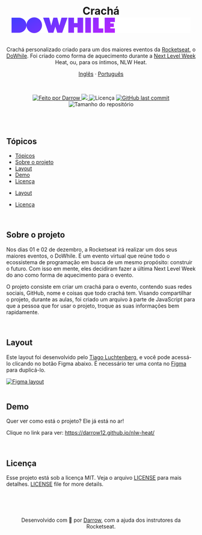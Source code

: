<h1 align="center">
  
  <span>Crachá</span> <img alt="DoWhile Logo" title="DoWhile Logo" src="https://raw.githubusercontent.com/darrow12/nlw-heat/a92b72ca8eb8a8554493760d9561610447661b56/images/dowhile-logo.svg" />
</h1>

<p align="center">
Crachá personalizado criado para um dos maiores eventos da <a href="https://www.rocketseat.com.br">Rocketseat</a>, o <a href="https://dowhile.io/inscricao">DoWhile</a>. Foi criado como forma de aquecimento durante a <a href="https://nextlevelweek.com">Next Level Week</a> Heat, ou, para os íntimos, NLW Heat.</p>


<p align="center">
  <a href="README.md">Inglês</a>
  ·
  <a href="README-pt.md">Português</a>
</p>

<br>

<p align="center">

  <a href="https://github.com/darrow12">
    <img src="https://img.shields.io/static/v1?label=Feito por&message=Darrow&color=5965e0&labelColor=000000&style=<STYLE>&logo=github" alt="Feito por Darrow" title="Feito por Darrow">
  </a>

  <a aria-label="NLW Heat" href="https://nextlevelweek.com/">
    <img src="https://img.shields.io/badge/NLW-Heat-8257E5?&color=5965e0&labelColor=000000"></img>
  </a>

  <img src="https://img.shields.io/static/v1?label=Licença&message=MIT&color=5965e0&labelColor=000000&style=<STYLE>&logo=" alt="Licença" title="Licença">

  <a href="https://github.com/darrow12/nlw-heat/commits/main">
    <img alt="GitHub last commit" src="https://img.shields.io/github/last-commit/darrow12/nlw-heat?label=Último commit&color=5965e0&labelColor=000000">
  </a>

  <img alt="Tamanho do repositório" src="https://img.shields.io/github/repo-size/darrow12/nlw-heat?label=Tamanho do repositório&color=5965e0&labelColor=000000">
</p>

<br>
<br>

## Tópicos

- [Tópicos](#tópicos)
- [Sobre o projeto](#sobre-o-projeto)
- [Layout](#layout)
- [Demo](#demo)
- [Licença](#licença)

* [Layout](#layout)

* [Licença](#licença)


<br>

## Sobre o projeto

Nos dias 01 e 02 de dezembro, a Rocketseat irá realizar um dos seus maiores eventos, o DoWhile. É um evento virtual que reúne todo o ecossistema de programação em busca de um mesmo propósito: construir o futuro. Com isso em mente, eles decidiram fazer a última Next Level Week do ano como forma de aquecimento para o evento.

O projeto consiste em criar um crachá para o evento, contendo suas redes sociais, GitHub, nome e coisas que todo crachá tem. Visando compartilhar o projeto, durante as aulas, foi criado um arquivo à parte de JavaScript para que a pessoa que for usar o projeto, troque as suas informações bem rapidamente.

<br>

## Layout

Este layout foi desenvolvido pelo <a href="https://www.instagram.com/tiagoluchtenberg/">Tiago Luchtenberg</a>, e você pode acessá-lo clicando no botão Figma abaixo. É necessário ter uma conta no <a href="https://www.figma.com/">Figma</a> para duplicá-lo.

<a href="https://www.figma.com/community/file/1031698737363668691/%5BNLW-Heat---Mission:-Origin%5D-DoWhile2021">
  <img alt="Figma layout" src="https://img.shields.io/badge/figma%20-%236E40C9.svg?color=000000&style=for-the-badge&logo=figma&logoColor=dark-orange"/>
</a>

<br>
<br>

## Demo

Quer ver como está o projeto? Ele já está no ar!

Clique no link para ver: https://darrow12.github.io/nlw-heat/

<br>

## Licença

Esse projeto está sob a licença MIT. Veja o arquivo <a href="https://github.com/darrow12/nlw-heat/blob/main/LICENSE">LICENSE</a> para mais detalhes. <a href="https://github.com/Darrooooow/Move.it-NLW-04/blob/main/LICENSE.md">LICENSE</a> file for more details.

<br>
<br>
<br>


<p align="center">Desenvolvido com 💜 por <a href="https://github.com/darrow12">Darrow</a>, com a ajuda dos instrutores da Rocketseat.</p>